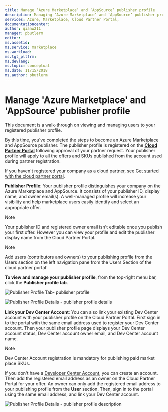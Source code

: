 ```yaml
---
title: Manage ‘Azure Marketplace’ and ‘AppSource’ publisher profile
description: Managing ‘Azure Marketplace’ and ‘AppSource’ publisher profile
services: Azure, Marketplace, Cloud Partner Portal, 
documentationcenter:
author: qianw211
manager: pbutlerm  
editor:
ms.assetid: 
ms.service: marketplace
ms.workload: 
ms.tgt_pltfrm: 
ms.devlang: 
ms.topic: conceptual
ms.date: 11/15/2018
ms.author: pbutlerm
---
```


# Manage 'Azure Marketplace' and 'AppSource' publisher profile

This document is a walk-through on viewing and managing users to your
registered publisher profile.

By this time, you've completed the steps to become an Azure
Marketplace and AppSource publisher. The publisher profile is registered
on the **[Cloud Partner Portal](https://cloudpartner.azure.com/)**
following approval of your partner request. Your publisher profile will
apply to all the offers and SKUs published from the account used during
partner registration.

If you haven't registered your company as a cloud partner, see [Get started with the cloud partner portal](https://docs.microsoft.com/azure/marketplace/cloud-partner-portal-orig/cloud-partner-portal-getting-started-with-the-cloud-partner-portal).

**Publisher Profile**: Your publisher profile distinguishes your company
on the Azure Marketplace and AppSource. It consists of your publisher
ID, display name, and owner email(s). A well-managed profile will
increase your visibility and help marketplace users easily identify and
select an appropriate offer.

> [!NOTE]
> Your publisher ID and registered owner email isn't editable once you publish your first offer. However you can view your profile and edit the publisher display name from the Cloud Partner Portal.

<!-- Dummy comment added to suppress MD linter warning -->

> [!NOTE]
> Add users (contributors and owners) to your publishing profile from the Users section on the left navigation pane from the Users Section of the cloud partner portal`

**To view and manage your publisher profile**, from the top-right menu
bar, click the **Publisher profile tab**.

![Publisher Profile
Tab- publisher profile](./media/cloud-partner-portal-how-to-manage-publisher-profile/publisherprofilenew.png)

![Publisher Profile
Details - publisher profile details](./media/cloud-partner-portal-how-to-manage-publisher-profile/publisherprofiledetails.png)

**Link your Dev Center Account**: You can also link your existing Dev
Center account with your publisher profile on the Cloud Partner Portal.
First sign in to the portal with the same email address used to register
your Dev Center account. Then your publisher profile page displays your Dev Center account status, Dev Center account owner email, and Dev Center account name.

>[!NOTE]
>Dev Center Account registration is mandatory for publishing paid market place SKUs.

If you don't have a [Developer Center Account](./cloud-partner-portal-dev-center-accounts-registration.md),
you can create an account. Then add the registered email address as an
owner on the Cloud Partner Portal for your offer. An owner can only add
the registered email address to your publishing profile from the
**User** section. Then, sign in to the portal using the same email
address, and link your Dev Center account.

![Publisher Profile
Details - publisher profile description](./media/cloud-partner-portal-how-to-manage-publisher-profile/publisherprofiledescription.png)
